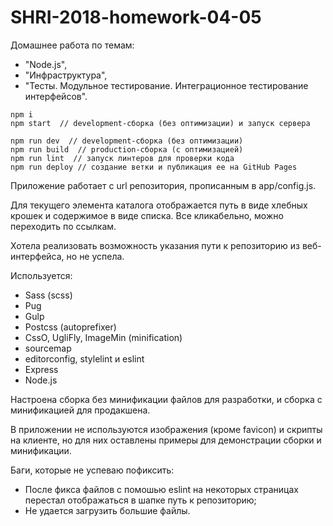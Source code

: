 # SHRI-2018-homework-04-05

Домашнее работа по темам: 
* "Node.js",
* "Инфраструктура",
* "Тесты. Модульное тестирование. Интеграционное тестирование интерфейсов".

```
npm i
npm start  // development-сборка (без оптимизации) и запуск сервера

npm run dev  // development-сборка (без оптимизации)
npm run build  // production-сборка (с оптимизацией)
npm run lint  // запуск линтеров для проверки кода
npm run deploy // создание ветки и публикация ее на GitHub Pages

```
Приложение работает с url репозитория, прописанным в app/config.js.

Для текущего элемента каталога отображается путь в виде хлебных крошек и содержимое в виде списка.
Все кликабельно, можно переходить по ссылкам.

Хотела реализовать возможность указания пути к репозиторию из веб-интерфейса, но не успела.

Используется:
* Sass (scss)
* Pug
* Gulp
* Postcss (autoprefixer)
* CssO, UgliFly, ImageMin (minification)
* sourcemap
* editorconfig, stylelint и eslint
* Express
* Node.js

Настроена сборка без минификации файлов для разработки, и сборка с минификацией для продакшена.

В приложении не используются изображения (кроме favicon) и скрипты на клиенте, но для них оставлены примеры для демонстрации сборки и минификации.

Баги, которые не успеваю пофиксить:
* После фикса файлов с помошью eslint на некоторых страницах перестал отображаться в шапке путь к репозиторию;
* Не удается загрузить большие файлы.
